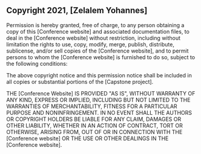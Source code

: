 ## Copyright 2021, [Zelalem Yohannes]



Permission is hereby granted, free of charge, to any person obtaining a copy of this [Conference website] and associated documentation files, to deal in the [Conference website] without restriction, including without limitation the rights to use, copy, modify, merge, publish, distribute, sublicense, and/or sell copies of the [Conference website], and to permit persons to whom the [Conference website] is furnished to do so, subject to the following conditions:

The above copyright notice and this permission notice shall be included in all copies or substantial portions of the [Capstone project].

THE [Conference Website] IS PROVIDED "AS IS", WITHOUT WARRANTY OF ANY KIND, EXPRESS OR IMPLIED, INCLUDING BUT NOT LIMITED TO THE WARRANTIES OF MERCHANTABILITY, FITNESS FOR A PARTICULAR PURPOSE AND NONINFRINGEMENT. IN NO EVENT SHALL THE AUTHORS OR COPYRIGHT HOLDERS BE LIABLE FOR ANY CLAIM, DAMAGES OR OTHER LIABILITY, WHETHER IN AN ACTION OF CONTRACT, TORT OR OTHERWISE, ARISING FROM, OUT OF OR IN CONNECTION WITH THE [Conference website] OR THE USE OR OTHER DEALINGS IN THE [Conference website].
